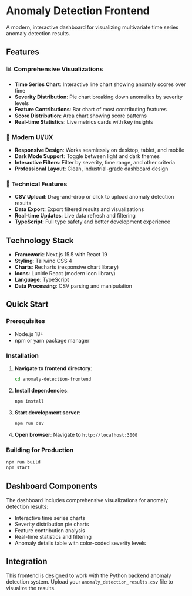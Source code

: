 # Anomaly Detection Frontend

A modern, interactive dashboard for visualizing multivariate time series anomaly detection results.

## Features

### 📊 **Comprehensive Visualizations**
- **Time Series Chart**: Interactive line chart showing anomaly scores over time
- **Severity Distribution**: Pie chart breaking down anomalies by severity levels
- **Feature Contributions**: Bar chart of most contributing features
- **Score Distribution**: Area chart showing score patterns
- **Real-time Statistics**: Live metrics cards with key insights

### 🎨 **Modern UI/UX**
- **Responsive Design**: Works seamlessly on desktop, tablet, and mobile
- **Dark Mode Support**: Toggle between light and dark themes
- **Interactive Filters**: Filter by severity, time range, and other criteria
- **Professional Layout**: Clean, industrial-grade dashboard design

### 🔧 **Technical Features**
- **CSV Upload**: Drag-and-drop or click to upload anomaly detection results
- **Data Export**: Export filtered results and visualizations
- **Real-time Updates**: Live data refresh and filtering
- **TypeScript**: Full type safety and better development experience

## Technology Stack

- **Framework**: Next.js 15.5 with React 19
- **Styling**: Tailwind CSS 4
- **Charts**: Recharts (responsive chart library)
- **Icons**: Lucide React (modern icon library)
- **Language**: TypeScript
- **Data Processing**: CSV parsing and manipulation

## Quick Start

### Prerequisites
- Node.js 18+ 
- npm or yarn package manager

### Installation

1. **Navigate to frontend directory**:
   ```bash
   cd anomaly-detection-frontend
   ```

2. **Install dependencies**:
   ```bash
   npm install
   ```

3. **Start development server**:
   ```bash
   npm run dev
   ```

4. **Open browser**:
   Navigate to `http://localhost:3000`

### Building for Production

```bash
npm run build
npm start
```

## Dashboard Components

The dashboard includes comprehensive visualizations for anomaly detection results:

- Interactive time series charts
- Severity distribution pie charts
- Feature contribution analysis
- Real-time statistics and filtering
- Anomaly details table with color-coded severity levels

## Integration

This frontend is designed to work with the Python backend anomaly detection system. Upload your `anomaly_detection_results.csv` file to visualize the results.
